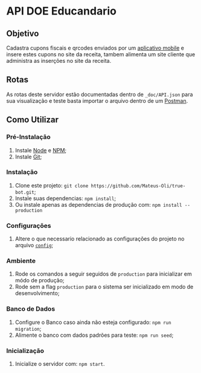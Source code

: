 # API DOE Educandario

## Objetivo
  Cadastra cupons fiscais e qrcodes enviados por um [aplicativo mobile](https://github.com/EducandarioBezerradeMenezes/Aplicativo_Cupom_Client) e insere estes cupons no site da receita, tambem alimenta um site cliente que administra as inserções no site da receita.


## Rotas
  As rotas deste servidor estão documentadas dentro de `_doc/API.json` para sua visualização e teste basta importar o arquivo dentro de um [Postman](https://chrome.google.com/webstore/detail/postman/fhbjgbiflinjbdggehcddcbncdddomop).

## Como Utilizar

### Pré-Instalação
  1. Instale [Node](https://nodejs.org/en/) e [NPM](https://nodejs.org/en/);
  2. Instale [Git](https://git-scm.com/downloads);

### Instalação
  1. Clone este projeto: `git clone https://github.com/Mateus-Oli/true-bot.git`;
  2. Instale suas dependencias: `npm install`;
  3. Ou instale apenas as dependencias de produção com: `npm install --production`

### Configurações
  1. Altere o que necessario relacionado as configurações do projeto no arquivo [`config`](./config.js);

### Ambiente
  1. Rode os comandos a seguir seguidos de `production` para inicializar em módo de produção;
  2. Rode sem a flag `production` para o sistema ser inicializado em modo de desenvolvimento;

### Banco de Dados
  1. Configure o Banco caso ainda não esteja configurado: `npm run migration`;
  2. Alimente o banco com dados padrões para teste: `npm run seed`;

### Inicialização
  1. Inicialize o servidor com: `npm start`.
